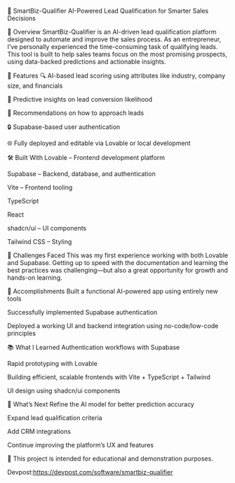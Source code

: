 🤖 SmartBiz-Qualifier
AI-Powered Lead Qualification for Smarter Sales Decisions

🧠 Overview
SmartBiz-Qualifier is an AI-driven lead qualification platform designed to automate and improve the sales process. As an entrepreneur, I’ve personally experienced the time-consuming task of qualifying leads. This tool is built to help sales teams focus on the most promising prospects, using data-backed predictions and actionable insights.

🚀 Features
🔍 AI-based lead scoring using attributes like industry, company size, and financials

🧠 Predictive insights on lead conversion likelihood

💬 Recommendations on how to approach leads

🔒 Supabase-based user authentication

🌐 Fully deployed and editable via Lovable or local development

🛠️ Built With
Lovable – Frontend development platform

Supabase – Backend, database, and authentication

Vite – Frontend tooling

TypeScript

React

shadcn/ui – UI components

Tailwind CSS – Styling


🧩 Challenges Faced
This was my first experience working with both Lovable and Supabase. Getting up to speed with the documentation and learning the best practices was challenging—but also a great opportunity for growth and hands-on learning.

🎉 Accomplishments
Built a functional AI-powered app using entirely new tools

Successfully implemented Supabase authentication

Deployed a working UI and backend integration using no-code/low-code principles

📚 What I Learned
Authentication workflows with Supabase

Rapid prototyping with Lovable

Building efficient, scalable frontends with Vite + TypeScript + Tailwind

UI design using shadcn/ui components

🔮 What’s Next
Refine the AI model for better prediction accuracy

Expand lead qualification criteria

Add CRM integrations

Continue improving the platform’s UX and features

📄 
This project is intended for educational and demonstration purposes.

Devpost:https://devpost.com/software/smartbiz-qualifier
